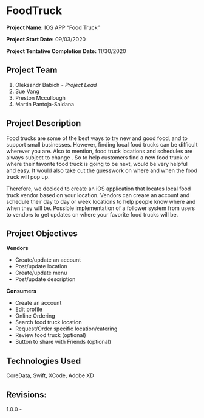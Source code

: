 # FoodTruck
**Project Name:** IOS APP “Food Truck”

**Project Start Date:** 09/03/2020

**Project Tentative Completion Date:** 11/30/2020

## Project Team
1. Oleksandr Babich - *Project Lead*
2. Sue Vang
3. Preston Mccullough
4. Martin Pantoja-Saldana

## Project Description
Food trucks are some of the best ways to try new and good food, and to support small
businesses. However, finding local food trucks can be difficult wherever you are. Also to
mention, food truck locations and schedules are always subject to change . So to help
customers find a new food truck or where their favorite food truck is going to be next, would be
very helpful and easy. It would also take out the guesswork on where and when the food truck
will pop up.

Therefore, we decided to create an iOS application that locates local food truck vendor based
on your location. Vendors can creare an account and schedule their day to day or week locations to
help people know where and when they will be. Possible implementation of a follower system
from users to vendors to get updates on where your favorite food trucks will be.

## Project Objectives
**Vendors**
* Create/update an account
* Post/update location
* Create/update menu
* Post/update description

**Consumers**
* Create an account
* Edit profile
* Online Ordering
* Search food truck location
* Request/Order specific location/catering
* Review food truck (optional)
* Button to share with Friends (optional)

## Technologies Used
CoreData, Swift, XCode, Adobe XD

## Revisions: 
1.0.0 - 
